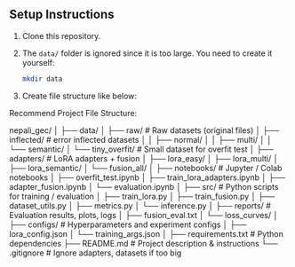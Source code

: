## Setup Instructions

1.  Clone this repository.

2.  The `data/` folder is ignored since it is too large. You need to create it yourself:
    ```bash
    mkdir data
    ```

3. Create file structure like below:

Recommend Project File Structure:

nepali_gec/
│
├── data/
│   ├── raw/                # Raw datasets (original files)
│   ├── inflected/          # error inflected datasets
│   │   ├── normal/
│   │   ├── multi/
│   │   └── semantic/
│   └── tiny_overfit/       # Small dataset for overfit test
│
├── adapters/               # LoRA adapters + fusion
│   ├── lora_easy/
│   ├── lora_multi/
│   ├── lora_semantic/
│   └── fusion_all/
│
├── notebooks/              # Jupyter / Colab notebooks
│   ├── overfit_test.ipynb
│   ├── train_lora_adapters.ipynb
│   ├── adapter_fusion.ipynb
│   └── evaluation.ipynb
│
├── src/                    # Python scripts for training / evaluation
│   ├── train_lora.py
│   ├── train_fusion.py
│   ├── dataset_utils.py
│   ├── metrics.py
│   └── inference.py
│
├── reports/                # Evaluation results, plots, logs
│   ├── fusion_eval.txt
│   └── loss_curves/
│
├── configs/                # Hyperparameters and experiment configs
│   ├── lora_config.json
│   └── training_args.json
│
├── requirements.txt        # Python dependencies
├── README.md               # Project description & instructions
└── .gitignore              # Ignore adapters, datasets if too big

